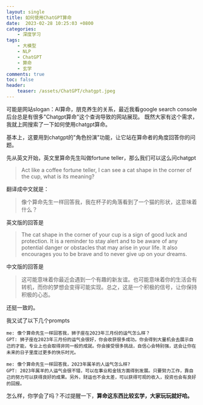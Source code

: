 ```yaml
---
layout: single
title: 如何使用ChatGPT算命
date:  2023-02-28 10:25:03 +0800
categories: 
    - 深度学习
tags: 
    - 大模型
    - NLP
    - ChatGPT
    - 算命
    - 玄学
comments: true
toc: false
header:
    teaser: /assets/ChatGPT/chatgpt.jpeg
---
```


可能是网站slogan：AI算命，朋克养生的关系，最近我看google search console后台总是有很多"Chatgpt算命"这个查询导致的网站展现。
既然大家有这个需求，我就上网搜索了一下如何使用chatgpt算命。

基本上，这要用到chatgpt的"角色扮演"功能，让它站在算命者的角度回答你的问题。

先从英文开始，英文里算命先生叫做fortune teller，那么我们可以这么问chatgpt

> Act like a coffee fortune teller, I can see a cat shape in the corner of the cup, what is its meaning?

翻译成中文就是：
> 像个算命先生一样回答我，我在杯子的角落看到了一个猫的形状，这意味着什么？

英文版的回答是

> The cat shape in the corner of your cup is a sign of good luck and protection. It is a reminder to stay alert and to be aware of any potential danger or obstacles that may arise in your life. It also encourages you to be brave and to never give up on your dreams.

中文版的回答是

> 这可能意味着你最近会遇到一个有趣的新友谊。也可能意味着你的生活会有转机，而你的梦想会变得可能实现。总之，这是一个积极的信号，让你保持积极的心态。

还挺一致的。

我又试了以下几个prompts

```
me: 像个算命先生一样回答我，狮子座在2023年三月份的运气怎么样？
GPT: 狮子座在2023年三月份的运气会很好，你会收获很多成功。你会得到大量机会去展示自己的才能，专业上也会取得非同一般的成就。你会接受很多挑战，自信心会特别强，这会让你在未来的日子里度过更多的快乐时光。
```

```
me: 像个算命先生一样回答我，2023年属羊的人运气怎么样?
GPT: 2023年属羊的人运气会很不错，可以在事业和金钱方面得到发展。只要努力工作，靠自己的努力可以获得良好的成果。另外，财运也不会太差，可以获得可观的收入，投资也会有良好的回报。
```

怎么样，你学会了吗？不过提醒一下，**算命这东西比较玄学，大家玩玩就好哈。**
